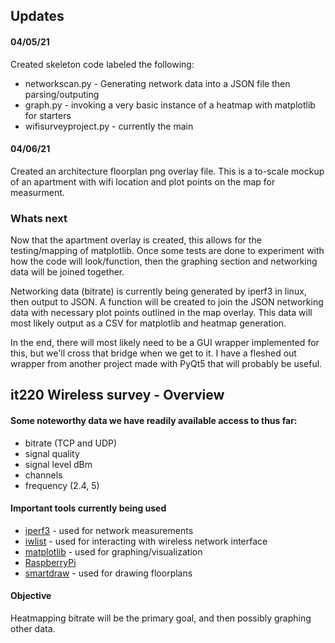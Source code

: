 ## Updates

#### 04/05/21
Created skeleton code labeled the following:

* networkscan.py - Generating network data into a JSON file then parsing/outputing 
* graph.py - invoking a very basic instance of a heatmap with matplotlib for starters
* wifisurveyproject.py - currently the main

#### 04/06/21
Created an architecture floorplan png overlay file. This is a to-scale mockup of an apartment
with wifi location and plot points on the map for measurment. 

### Whats next
Now that the apartment overlay is created, this allows for the testing/mapping of matplotlib. 
Once some tests are done to experiment with how the code will look/function, then the graphing
section and networking data will be joined together.

Networking data (bitrate) is currently being generated by iperf3 in linux, then output to JSON. 
A function will be created to join the JSON networking data with necessary plot points outlined 
in the map overlay. This data will most likely output as a CSV for matplotlib and heatmap 
generation.

In the end, there will most likely need to be a GUI wrapper implemented for this, but we'll cross
that bridge when we get to it. I have a fleshed out wrapper from another project made with PyQt5
that will probably be useful. 


## it220 Wireless survey - Overview

#### Some noteworthy data we have readily available access to thus far:

* bitrate (TCP and UDP)
* signal quality
* signal level dBm
* channels
* frequency (2.4, 5) 

#### Important tools currently being used

* [iperf3](https://iperf.fr) - used for network measurements 
* [iwlist](https://www.systutorials.com/docs/linux/man/8-iwlist/) - used for interacting with wireless network interface
* [matplotlib](https://matplotlib.org/) - used for graphing/visualization
* [RaspberryPi](https://www.raspberrypi.org/products/raspberry-pi-4-model-b/)
* [smartdraw](https://www.smartdraw.com/) - used for drawing floorplans

#### Objective
Heatmapping bitrate will be the primary goal, and then possibly graphing other data.



